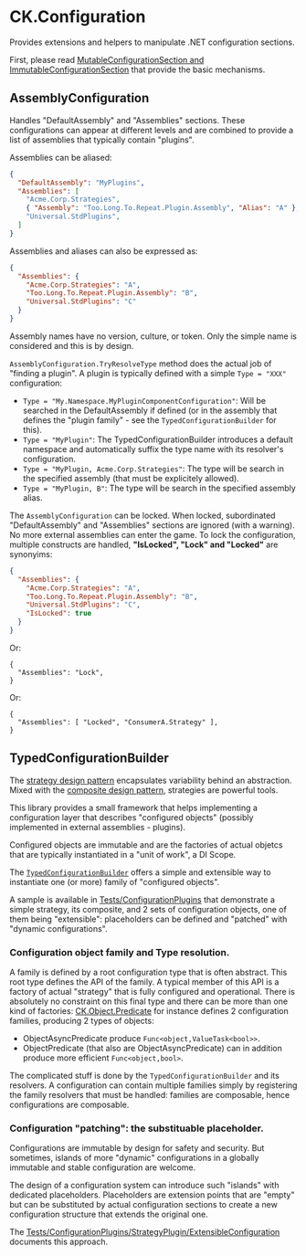 # CK.Configuration

Provides extensions and helpers to manipulate .NET configuration sections.

First, please read [MutableConfigurationSection and ImmutableConfigurationSection](ConfigurationSection/README.md)
that provide the basic mechanisms.

## AssemblyConfiguration
Handles "DefaultAssembly" and "Assemblies" sections. These configurations can appear
at different levels and are combined to provide a list of assemblies that typically
contain "plugins".

Assemblies can be aliased:

```json
{
  "DefaultAssembly": "MyPlugins",
  "Assemblies": [
    "Acme.Corp.Strategies",
    { "Assembly": "Too.Long.To.Repeat.Plugin.Assembly", "Alias": "A" },
    "Universal.StdPlugins",
  ]
}
```

Assemblies and aliases can also be expressed as:
```json
{
  "Assemblies": {
    "Acme.Corp.Strategies": "A",
    "Too.Long.To.Repeat.Plugin.Assembly": "B",
    "Universal.StdPlugins": "C"
  }
}
```

Assembly names have no version, culture, or token. Only the simple name is considered and this
is by design.

`AssemblyConfiguration.TryResolveType` method does the actual job of "finding a plugin".
A plugin is typically defined with a simple `Type = "XXX"` configuration:

- `Type = "My.Namespace.MyPluginComponentConfiguration"`: Will be searched in the DefaultAssembly if defined
  (or in the assembly that defines the "plugin family" - see the `TypedConfigurationBuilder` for this).
- `Type = "MyPlugin"`: The TypedConfigurationBuilder introduces a default namespace and
  automatically suffix the type name with its resolver's configuration.
- `Type = "MyPlugin, Acme.Corp.Strategies"`: The type will be search in the specified assembly (that must
  be explicitely allowed). 
- `Type = "MyPlugin, B"`: The type will be search in the specified assembly alias. 

The `AssemblyConfiguration` can be locked. When locked, subordinated  "DefaultAssembly" and "Assemblies" sections
are ignored (with a warning). No more external assemblies can enter the game. To lock the configuration,
multiple constructs are handled, **"IsLocked", "Lock" and "Locked"** are synonyims:
```json
{
  "Assemblies": {
    "Acme.Corp.Strategies": "A",
    "Too.Long.To.Repeat.Plugin.Assembly": "B",
    "Universal.StdPlugins": "C",
    "IsLocked": true
  }
}
```
Or:
```jsonc
{
  "Assemblies": "Lock",
}
```
Or:
```jsonc
{
  "Assemblies": [ "Locked", "ConsumerA.Strategy" ],
}
```


## TypedConfigurationBuilder

The [strategy design pattern](https://en.wikipedia.org/wiki/Strategy_pattern) encapsulates
variability behind an abstraction. Mixed with the [composite design pattern](https://en.wikipedia.org/wiki/Composite_pattern),
strategies are powerful tools.

This library provides a small framework that helps implementing a configuration layer that describes
"configured objects" (possibly implemented in external assemblies - plugins).

Configured objects are immutable and are the factories of actual objetcs that are typically instantiated
in a "unit of work", a DI Scope.

The [`TypedConfigurationBuilder`](TypedConfigurationBuilder.cs)
offers a simple and extensible way to instantiate one (or more) family of "configured objects".

A sample is available in [Tests/ConfigurationPlugins](Tests/ConfigurationPlugins) that demonstrate
a simple strategy, its composite, and 2 sets of configuration objects, one of them being "extensible":
placeholders can be defined and "patched" with "dynamic configurations".

### Configuration object family and Type resolution.
A family is defined by a root configuration type that is often abstract. This root type defines the
API of the family. A typical member of this API is a factory of actual "strategy" that is fully
configured and operational. There is absolutely no constraint on this final type and there can be more than one
kind of factories: [CK.Object.Predicate](https://github.com/signature-opensource/CK-Object-Mixer/tree/develop/CK.Object.Predicate#readme)
for instance defines 2 configuration families, producing 2 types of objects:
  - ObjectAsyncPredicate produce `Func<object,ValueTask<bool>>`.
  - ObjectPredicate (that also are ObjectAsyncPredicate) can in addition produce more efficient `Func<object,bool>`.
  
The complicated stuff is done by the `TypedConfigurationBuilder` and its resolvers.
A configuration can contain multiple families simply by registering the family resolvers that
must be handled: families are composable, hence configurations are composable.


### Configuration "patching": the substituable placeholder.
Configurations are immutable by design for safety and security. But sometimes, islands of
more "dynamic" configurations in a globally immutable and stable configuration are welcome.

The design of a configuration system can introduce such "islands" with dedicated placeholders.
Placeholders are extension points that are "empty" but can be substituted by actual configuration
sections to create a new configuration structure that extends the original one.

The [Tests/ConfigurationPlugins/StrategyPlugin/ExtensibleConfiguration](../Tests/ConfigurationPlugins/StrategyPlugin/ExtensibleConfiguration/README.md)
documents this approach.
